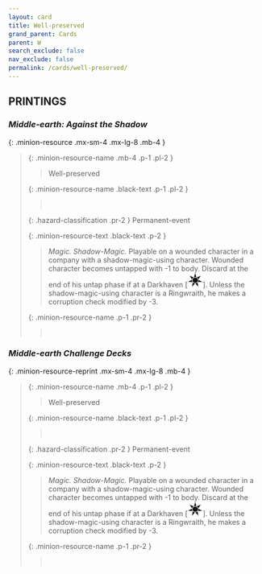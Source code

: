 ```yaml
---
layout: card
title: Well-preserved
grand_parent: Cards
parent: W
search_exclude: false
nav_exclude: false
permalink: /cards/well-preserved/
---
```


## PRINTINGS


### _Middle-earth: Against the Shadow_

{: .minion-resource .mx-sm-4 .mx-lg-8 .mb-4 }
> {: .minion-resource-name .mb-4 .p-1 .pl-2 }
> > <div class="hazard-mp"></div>
> > <div class="card-name">Well-preserved</div>
>
> {: .minion-resource-name .black-text .p-1 .pl-2 }
> > &nbsp;
>
> {: .hazard-classification .pr-2 }
> Permanent-event
>
> {: .minion-resource-text .black-text .p-2 }
> > _Magic._ _Shadow-_Magic.__ Playable on a wounded character in a company with a shadow-magic-using character. Wounded character becomes untapped with -1 to body. Discard at the end of his untap phase if at a Darkhaven \[![](/assets/images/dark-haven.svg)]. Unless the shadow-magic-using character is a Ringwraith, he makes a corruption check modified by -3.  
> 
> {: .minion-resource-name .p-1 .pr-2 }
> > <div class="card-shield"></div>
> > <div class="card-corruption-white">&nbsp;</div>

### _Middle-earth Challenge Decks_

{: .minion-resource-reprint .mx-sm-4 .mx-lg-8 .mb-4 }
> {: .minion-resource-name .mb-4 .p-1 .pl-2 }
> > <div class="hazard-mp"></div>
> > <div class="card-name">Well-preserved</div>
>
> {: .minion-resource-name .black-text .p-1 .pl-2 }
> > &nbsp;
>
> {: .hazard-classification .pr-2 }
> Permanent-event
>
> {: .minion-resource-text .black-text .p-2 }
> > _Magic._ _Shadow-_Magic.__ Playable on a wounded character in a company with a shadow-magic-using character. Wounded character becomes untapped with -1 to body. Discard at the end of his untap phase if at a Darkhaven \[![](/assets/images/dark-haven.svg)]. Unless the shadow-magic-using character is a Ringwraith, he makes a corruption check modified by -3.  
> 
> {: .minion-resource-name .p-1 .pr-2 }
> > <div class="card-shield"></div>
> > <div class="card-corruption-white">&nbsp;</div>
